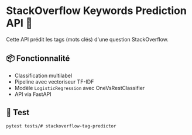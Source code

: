# StackOverflow Keywords Prediction API 🚀

Cette API prédit les tags (mots clés) d'une question StackOverflow.

## 📦 Fonctionnalité

- Classification multilabel
- Pipeline avec vectoriseur TF-IDF
- Modèle `LogisticRegression` avec OneVsRestClassifier
- API via FastAPI

## 🧪 Test

```bash
pytest tests/# stackoverflow-tag-predictor
